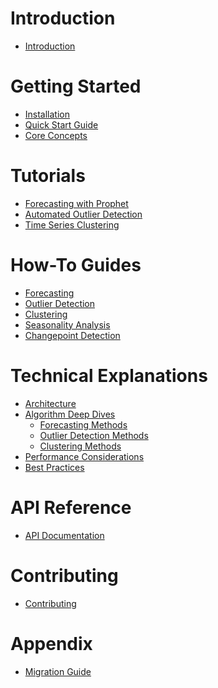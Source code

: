 # Introduction
- [Introduction](./introduction.md)

# Getting Started
- [Installation](./getting-started/installation.md)
- [Quick Start Guide](./getting-started/quick-start.md)
- [Core Concepts](./getting-started/core-concepts.md)

# Tutorials
- [Forecasting with Prophet](./tutorials/forecasting-with-prophet.md)
- [Automated Outlier Detection](./tutorials/outlier-detection.md)
- [Time Series Clustering](./tutorials/clustering.md)

# How-To Guides
- [Forecasting]()
- [Outlier Detection]()
- [Clustering]()
- [Seasonality Analysis]()
- [Changepoint Detection]()

# Technical Explanations
- [Architecture]()
- [Algorithm Deep Dives]()
  - [Forecasting Methods]()
  - [Outlier Detection Methods]()
  - [Clustering Methods]()
- [Performance Considerations]()
- [Best Practices]()

# API Reference
- [API Documentation](./api/index.md)

# Contributing
- [Contributing](./contributing.md)

# Appendix
- [Migration Guide](./migrating.md)
